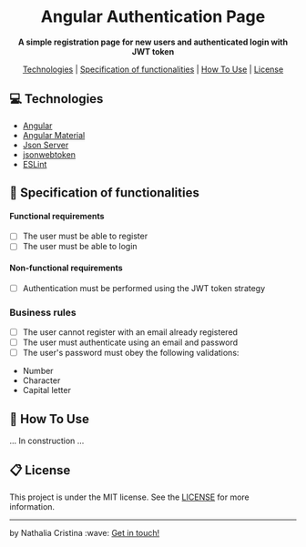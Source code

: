 
<h1 align="center">
  Angular Authentication Page
</h1>

<p align="center">
  <strong>A simple registration page for new users and authenticated login with JWT token</strong>
</p>

<p align="center">
  <a href="#computer-technologies">Technologies</a> | <a href="#dart-specification-of-functionalities">Specification of functionalities</a> | <a href="#pencil-how-to-use">How To Use</a> | <a href="#clipboard-license">License</a>
</p>

## :computer: Technologies

- <a href="https://angular.io/">Angular</a>
- <a href="https://material.angular.io/">Angular Material</a>
- <a href="https://github.com/typicode/json-server">Json Server</a>
- <a href="https://www.npmjs.com/package/jsonwebtoken">jsonwebtoken</a>
- <a href="https://github.com/typicode/json-server">ESLint</a>

## :dart: Specification of functionalities

#### Functional requirements  
- [ ] The user must be able to register
- [ ] The user must be able to login

#### Non-functional requirements
- [ ] Authentication must be performed using the JWT token strategy

### Business rules
- [ ] The user cannot register with an email already registered
- [ ] The user must authenticate using an email and password
- [ ] The user's password must obey the following validations: 
- Number
- Character
- Capital letter 

## :pencil: How To Use

... In construction ...

## :clipboard: License

This project is under the MIT license. See the <a href="https://github.com/nathaliacristina20/angular-authentication/blob/master/LICENSE">LICENSE</a> for more information.

<hr />
<p>by Nathalia Cristina :wave: <a href="https://linktr.ee/nathaliacristina20">Get in touch!</a></p>

